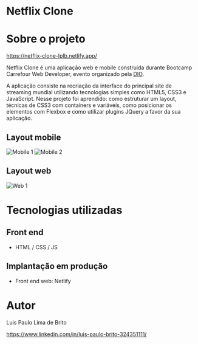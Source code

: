 # Netflix Clone 

# Sobre o projeto

https://netflix-clone-lplb.netlify.app/

Netflix Clone é uma aplicação web e mobile construída durante Bootcamp Carrefour Web Developer, evento organizado pela [DIO](https://web.dio.me "Site da DIO").

A aplicação consiste na recriação da interface do principal site de streaming mundial utilizando tecnologias simples como HTML5, CSS3 e JavaScript. Nesse projeto foi aprendido: como estruturar um layout, técnicas de CSS3 com containers e variáveis, como posicionar os elementos com Flexbox e como utilizar plugins JQuery a favor da sua aplicação.

## Layout mobile
![Mobile 1](https://github.com/luispaulobrito/assets/blob/main/Image%202022-05-02%20at%2019.39.26.jpeg) ![Mobile 2](https://github.com/luispaulobrito/assets/blob/main/Image%202022-05-02%20at%2019.40.26.jpeg)

## Layout web
![Web 1](https://github.com/luispaulobrito/assets/blob/main/Screenshot_1.jpg)

# Tecnologias utilizadas
## Front end
- HTML / CSS / JS 

## Implantação em produção
- Front end web: Netlify

# Autor

Luis Paulo Lima de Brito

https://www.linkedin.com/in/luis-paulo-brito-324351111/
